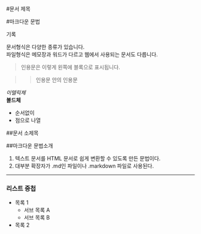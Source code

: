 <!--20190818_이재웅_5월7일-->
#문서 제목  

#마크다운 문법  

기록

문서형식은 다양한 종류가 있습니다.  
파일형식은 메모장과 워드가 다르고 웹에서 사용되는 문서도 다릅니다.  

> 인용문은 이렇게 왼쪽에 블록으로 표시됩니다.

>> 인용문 안의 인용문

*이텔릭체*  
**볼드체**

* 순서없이
* 점으로 나열

##문서 소제목

##마크다운 문법소개

1. 텍스트 문서를 HTML 문서로 쉽게 변환할 수 있도록 만든 문법이다.  
2. 대부분 확장자가 .md인 파일이나 .markdown 파일로 사용된다.  
___ 
 
### 리스트 중첩 
 
- 목록 1   
  - 서브 목록 A   
  - 서브 목록 B 
- 목록 2 
